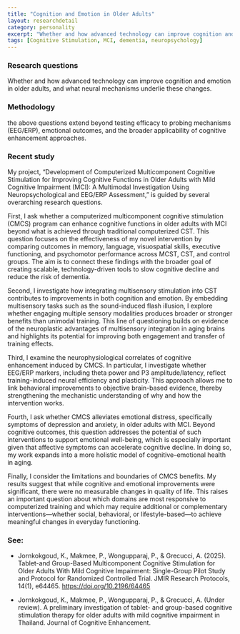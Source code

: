 ```yaml
---
title: "Cognition and Emotion in Older Adults"
layout: researchdetail
category: personality
excerpt: "Whether and how advanced technology can improve cognition and emotion in older adults, and what neural mechanisms underlie these changes. These questions extend beyond testing efficacy to probing mechanisms (EEG/ERP), emotional outcomes, and the broader applicability of cognitive enhancement approaches."
tags: [Cognitive Stimulation, MCI, dementia, neuropsychology]
---
```


### Research questions
Whether and how advanced technology can improve cognition and emotion in older adults, and what neural mechanisms underlie these changes. 

### Methodology
the above questions extend beyond testing efficacy to probing mechanisms (EEG/ERP), emotional outcomes, and the broader applicability of cognitive enhancement approaches.


### Recent study
My project, “Development of Computerized Multicomponent Cognitive Stimulation for Improving Cognitive Functions in Older Adults with Mild Cognitive Impairment (MCI): A Multimodal Investigation Using Neuropsychological and EEG/ERP Assessment,” is guided by several overarching research questions.

First, I ask whether a computerized multicomponent cognitive stimulation (CMCS) program can enhance cognitive functions in older adults with MCI beyond what is achieved through traditional computerized CST. This question focuses on the effectiveness of my novel intervention by comparing outcomes in memory, language, visuospatial skills, executive functioning, and psychomotor performance across MCST, CST, and control groups. The aim is to connect these findings with the broader goal of creating scalable, technology-driven tools to slow cognitive decline and reduce the risk of dementia.

Second, I investigate how integrating multisensory stimulation into CST contributes to improvements in both cognition and emotion. By embedding multisensory tasks such as the sound-induced flash illusion, I explore whether engaging multiple sensory modalities produces broader or stronger benefits than unimodal training. This line of questioning builds on evidence of the neuroplastic advantages of multisensory integration in aging brains and highlights its potential for improving both engagement and transfer of training effects.

Third, I examine the neurophysiological correlates of cognitive enhancement induced by CMCS. In particular, I investigate whether EEG/ERP markers, including theta power and P3 amplitude/latency, reflect training-induced neural efficiency and plasticity. This approach allows me to link behavioral improvements to objective brain-based evidence, thereby strengthening the mechanistic understanding of why and how the intervention works.

Fourth, I ask whether CMCS alleviates emotional distress, specifically symptoms of depression and anxiety, in older adults with MCI. Beyond cognitive outcomes, this question addresses the potential of such interventions to support emotional well-being, which is especially important given that affective symptoms can accelerate cognitive decline. In doing so, my work expands into a more holistic model of cognitive–emotional health in aging.

Finally, I consider the limitations and boundaries of CMCS benefits. My results suggest that while cognitive and emotional improvements were significant, there were no measurable changes in quality of life. This raises an important question about which domains are most responsive to computerized training and which may require additional or complementary interventions—whether social, behavioral, or lifestyle-based—to achieve meaningful changes in everyday functioning.


### See:
* Jornkokgoud, K., Makmee, P., Wongupparaj, P., & Grecucci, A. (2025). Tablet-and Group-Based Multicomponent Cognitive Stimulation for Older Adults With Mild Cognitive Impairment: Single-Group Pilot Study and Protocol for Randomized Controlled Trial. JMIR Research Protocols, 14(1), e64465. https://doi.org/10.2196/64465

* Jornkokgoud, K., Makmee, P., Wongupparaj, P., & Grecucci, A. (Under review). A preliminary investigation of tablet- and group-based cognitive stimulation therapy for older adults with mild cognitive impairment in Thailand. Journal of Cognitive Enhancement.
